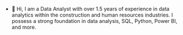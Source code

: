 - 👋 Hi, I am a Data Analyst with over 1.5 years of experience in data analytics within the construction and human resources industries. I possess a strong foundation in data analysis, SQL, Python, Power BI, and more.

<!---
LePhucTuan/LePhucTuan is a ✨ special ✨ repository because its `README.md` (this file) appears on your GitHub profile.
You can click the Preview link to take a look at your changes.
--->
